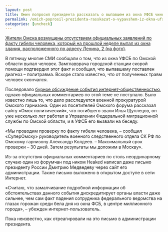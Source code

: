 ```yaml
---
layout: post
title: Омич попросил президента рассказать о выпавшем из окна УФСБ чиновнике
permalink: /omich-poprosil-prezidenta-rasskazat-o-vypavshem-iz-okna-ufsb-chinovnike.html
categories: [uncheck]
---
```



<a href="http://superomsk.ru/news/detail.php?ID=1628">Жители Омска возмущены отсутствием официальных заявлений по факту гибели человека, который на прошлой неделе выпал из окна здания, расположенного по адресу Ленина, 2 (на фото)</a>.


В пятницу многие СМИ сообщали о том, что из окна УФСБ по Омской области выпал человек. Замглавврача городской станции скорой помощи подтвердил этот факт и сообщил, что выпавшему поставлен диагноз – политравма. Вскоре стало известно, что от полученных травм человек скончался.


Последовало <a href="http://forum.omsk.com/viewtopic.php?t=178856&#038;start=0">бурное обсуждение события интернет-общественностью</a>, однако официальных комментариев по этой теме не поступало. Было известно лишь то, что дело расследуется военной прокуратурой Омского гарнизона. Один из посетителей Омского форума рассказал сайту «Омск политический», что погибшего звали Илья Щуплецов, он уже несколько лет работал в Управлении Федеральной миграционной службы по Омской области, и в УФСБ его вызвали на беседу.


«Мы проводим проверку по факту гибели человека, – сообщил «СуперОмску» руководитель военного следственного отдела СК РФ по Омскому гарнизону Александр Колдеев. – Максимальный срок проверки – 30 дней. Затем результаты мы доложим в Москву».


Из-за отсутствия официальных комментариев по столь неординарному случаю один из форумчан под ником Heaked написал даже письмо президенту России Дмитрию Медведеву через сайт его администрации. Также письмо выложено в открытом доступе в сети Интернет.


«Считаю, что замалчивание подробной информации об обстоятельствах данного события дискредитирует органы власти даже сильнее, чем сам факт падения сотрудника федерального ведомства на глазах горожан среди бела дня из окна ФСБ, в центре миллионного города», – убежден интернет-пользователь.


Пока неизвестно, как отреагировали на это письмо в администрации президента.

